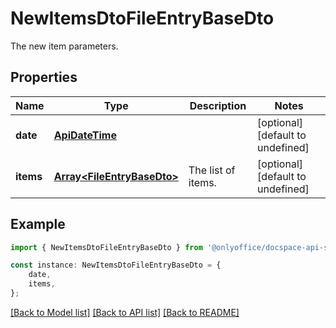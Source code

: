# NewItemsDtoFileEntryBaseDto

The new item parameters.

## Properties

Name | Type | Description | Notes
------------ | ------------- | ------------- | -------------
**date** | [**ApiDateTime**](ApiDateTime.md) |  | [optional] [default to undefined]
**items** | [**Array&lt;FileEntryBaseDto&gt;**](FileEntryBaseDto.md) | The list of items. | [optional] [default to undefined]

## Example

```typescript
import { NewItemsDtoFileEntryBaseDto } from '@onlyoffice/docspace-api-sdk';

const instance: NewItemsDtoFileEntryBaseDto = {
    date,
    items,
};
```

[[Back to Model list]](../README.md#documentation-for-models) [[Back to API list]](../README.md#documentation-for-api-endpoints) [[Back to README]](../README.md)
